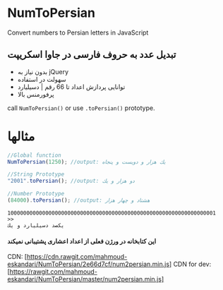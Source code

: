 # NumToPersian

Convert numbers to Persian letters in  JavaScript

## تبدیل عدد به حروف فارسی در جاوا اسکریپت

* بدون نیاز به jQuery
* سهولت در استفاده
* توانایی پردازش اعداد تا 66 رقم | دسیلیارد
* پرفورمنس بالا

call `NumToPersian()` or use `.toPersian()` prototype.

# مثالها

```javascript
//Global function
NumToPersian(1250); //output: یك هزار و دویست و پنجاه

//String Prototype
"2001".toPersian(); //output: دو هزار و یك

//Number Prototype
(84000).toPersian(); //output: هشتاد و چهار هزار
```
```
100000000000000000000000000000000000000000000000000000000000000001
>>
یكصد دسیلیارد و یك
```
#### این کتابخانه در ورژن فعلی از اعداد اعشاری پشتیبانی نمیکند
CDN:
[https://cdn.rawgit.com/mahmoud-eskandari/NumToPersian/2e66d7cf/num2persian.min.js]
CDN for dev:
[https://rawgit.com/mahmoud-eskandari/NumToPersian/master/num2persian.min.js]
